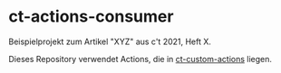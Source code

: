 # ct-actions-consumer

Beispielprojekt zum Artikel "XYZ" aus c't 2021, Heft X.

Dieses Repository verwendet Actions, die in [ct-custom-actions](https://github.com/manuelottlik/ct-custom-actions) liegen.
